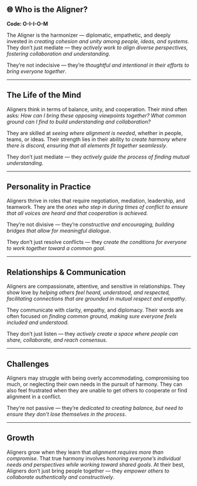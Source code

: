 ## 🌐 Who is the Aligner?  
**Code: O-I-I-O-M**

The Aligner is the harmonizer — diplomatic, empathetic, and deeply invested in *creating cohesion and unity among people, ideas, and systems*. They don’t just mediate — they *actively work to align diverse perspectives, fostering collaboration and understanding*.

They’re not indecisive — they’re *thoughtful and intentional in their efforts to bring everyone together*.

---

## The Life of the Mind

Aligners think in terms of balance, unity, and cooperation. Their mind often asks: *How can I bring these opposing viewpoints together? What common ground can I find to build understanding and collaboration?*

They are skilled at *seeing where alignment is needed*, whether in people, teams, or ideas. Their strength lies in their ability to *create harmony where there is discord, ensuring that all elements fit together seamlessly*.

They don’t just mediate — they *actively guide the process of finding mutual understanding*.

---

## Personality in Practice

Aligners thrive in roles that require negotiation, mediation, leadership, and teamwork. They are the *ones who step in during times of conflict to ensure that all voices are heard and that cooperation is achieved*.

They’re not divisive — they’re *constructive and encouraging, building bridges that allow for meaningful dialogue*.

They don’t just resolve conflicts — they *create the conditions for everyone to work together toward a common goal*.

---

## Relationships & Communication

Aligners are compassionate, attentive, and sensitive in relationships. They show love by *helping others feel heard, understood, and respected, facilitating connections that are grounded in mutual respect and empathy*.

They communicate with clarity, empathy, and diplomacy. Their words are often focused on *finding common ground, making sure everyone feels included and understood*.

They don’t just listen — they *actively create a space where people can share, collaborate, and reach consensus*.

---

## Challenges

Aligners may struggle with being overly accommodating, compromising too much, or neglecting their own needs in the pursuit of harmony. They can also feel frustrated when they are unable to get others to cooperate or find alignment in a conflict.

They’re not passive — they’re *dedicated to creating balance, but need to ensure they don’t lose themselves in the process*.

---

## Growth

Aligners grow when they learn that *alignment requires more than compromise*. That true harmony involves *honoring everyone’s individual needs and perspectives while working toward shared goals*. At their best, Aligners don’t just bring people together — they *empower others to collaborate authentically and constructively*.
